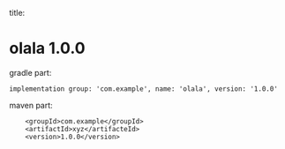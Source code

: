 
title:

# olala 1.0.0

gradle part:

    implementation group: 'com.example', name: 'olala', version: '1.0.0'

maven part:

        <groupId>com.example</groupId>
        <artifactId>xyz</artifacteId>
        <version>1.0.0</version>
